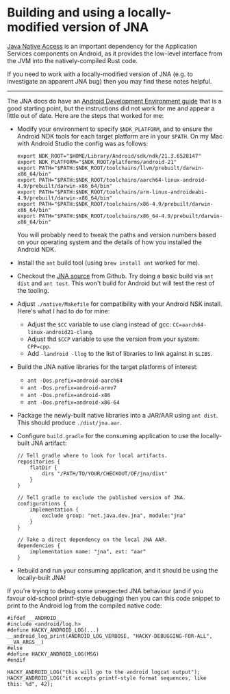 # Building and using a locally-modified version of JNA

[Java Native Access](https://github.com/java-native-access/jna/) is an important dependency
for the Application Services components on Android, as it provides the low-level interface
from the JVM into the natively-compiled Rust code.

If you need to work with a locally-modified version of JNA (e.g. to investigate an apparent
JNA bug) then you may find these notes helpful.

---

The JNA docs do have an [Android Development Environment guide](https://github.com/java-native-access/jna/blob/master/www/AndroidDevelopmentEnvironment.md)
that is a good starting point, but the instructions did not work for me and appear a little out of date.
Here are the steps that worked for me:

* Modify your environment to specify `$NDK_PLATFORM`, and to ensure the Android NDK tools
  for each target platform are in your `$PATH`. On my Mac with Android Studio the
  config was as follows:
    ```
    export NDK_ROOT="$HOME/Library/Android/sdk/ndk/21.3.6528147"
    export NDK_PLATFORM="$NDK_ROOT/platforms/android-21"
    export PATH="$PATH:$NDK_ROOT/toolchains/llvm/prebuilt/darwin-x86_64/bin"
    export PATH="$PATH:$NDK_ROOT/toolchains/aarch64-linux-android-4.9/prebuilt/darwin-x86_64/bin"
    export PATH="$PATH:$NDK_ROOT/toolchains/arm-linux-androideabi-4.9/prebuilt/darwin-x86_64/bin"
    export PATH="$PATH:$NDK_ROOT/toolchains/x86-4.9/prebuilt/darwin-x86_64/bin"
    export PATH="$PATH:$NDK_ROOT/toolchains/x86_64-4.9/prebuilt/darwin-x86_64/bin"
    ```
  You will probably need to tweak the paths and version numbers based on your operating system and
  the details of how you installed the Android NDK.

* Install the `ant` build tool (using `brew install ant` worked for me).

* Checkout the [JNA source](https://github.com/java-native-access/jna) from Github. Try doing a basic
  build via `ant dist` and `ant test`. This won't build for Android but will test the rest of the tooling.

* Adjust `./native/Makefile` for compatibility with your Android NSK install. Here's what I had to do for mine:
    * Adjust the `$CC` variable to use clang instead of gcc: `CC=aarch64-linux-android21-clang`.
    * Adjust thd `$CCP` variable to use the version from your system: `CPP=cpp`.
    * Add `-landroid -llog` to the list of libraries to link against in `$LIBS`.

* Build the JNA native libraries for the target platforms of interest:
    * `ant -Dos.prefix=android-aarch64`
    * `ant -Dos.prefix=android-armv7`
    * `ant -Dos.prefix=android-x86`
    * `ant -Dos.prefix=android-x86-64`

* Package the newly-built native libraries into a JAR/AAR using `ant dist`.
  This should produce `./dist/jna.aar`.

* Configure `build.gradle` for the consuming application to use the locally-built JNA artifact:
    ```
    // Tell gradle where to look for local artifacts.
    repositories {
        flatDir {
            dirs "/PATH/TO/YOUR/CHECKOUT/OF/jna/dist"
        }
    }

    // Tell gradle to exclude the published version of JNA.
    configurations {
        implementation {
            exclude group: "net.java.dev.jna", module:"jna"
        }
    }

    // Take a direct dependency on the local JNA AAR.
    dependencies {
        implementation name: "jna", ext: "aar"
    }
    ```

* Rebuild and run your consuming application, and it should be using the locally-built JNA!

If you're trying to debug some unexpected JNA behaviour (and if you favour old-school printf-style debugging)
then you can this code snippet to print to the Android log from the compiled native code:

```
#ifdef __ANDROID__
#include <android/log.h>
#define HACKY_ANDROID_LOG(...) __android_log_print(ANDROID_LOG_VERBOSE, "HACKY-DEBUGGING-FOR-ALL", __VA_ARGS__)
#else
#define HACKY_ANDROID_LOG(MSG)
#endif

HACKY_ANDROID_LOG("this will go to the android logcat output");
HACKY_ANDROID_LOG("it accepts printf-style format sequences, like this: %d", 42);
```
